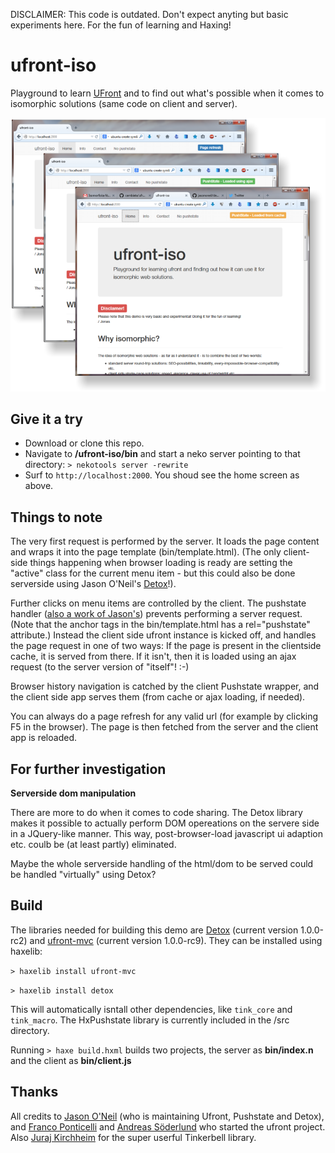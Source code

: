 DISCLAIMER: This code is outdated. Don't expect anyting but basic experiments here. For the fun of learning and Haxing!

ufront-iso
==========

Playground to learn [UFront](https://github.com/ufront) and to find out what's possible when it comes to isomorphic solutions (same code on client and server).

![ufront-iso](/screen.png?raw=true "ufront-iso")

Give it a try
-------------

- Download or clone this repo.
- Navigate to **/ufront-iso/bin** and start a neko server pointing to that directory: `> nekotools server -rewrite`
- Surf to `http://localhost:2000`. You shoud see the home screen as above.

Things to note
--------------

The very first request is performed by the server. It loads the page content and wraps it into the page template (bin/template.html). (The only client-side things happening when browser loading is ready are setting the "active" class for the current menu item - but this could also be done serverside using Jason O'Neil's [Detox](https://github.com/jasononeil/detox)!).

Further clicks on menu items are controlled by the client. The pushstate handler ([also a work of Jason's](https://github.com/jasononeil/hxpushstate)) prevents performing a server request. (Note that the anchor tags in the bin/template.html has a rel="pushstate" attribute.) Instead the client side ufront instance is kicked off, and handles the page request in one of two ways: If the page is present in the clientside cache, it is served from there. If it isn't, then it is loaded using an ajax request (to the server version of "itself"! :-)

Browser history navigation is catched by the client Pushstate wrapper, and the client side app serves them (from cache or ajax loading, if needed).

You can always do a page refresh for any valid url (for example by clicking F5 in the browser). The page is then fetched from the server and the client app is reloaded.

For further investigation
-------------------------

**Serverside dom manipulation**

There are more to do when it comes to code sharing. The Detox library makes it possible to actually perform DOM opereations on the servere side in a JQuery-like manner. 
This way, post-browser-load javascript ui adaption etc. coulb be (at least partly) eliminated.

Maybe the whole serverside handling of the html/dom to be served could be handled "virtually" using Detox?

Build
-----

The libraries needed for building this demo are [Detox](https://github.com/jasononeil/detox) (current version 1.0.0-rc2) and [ufront-mvc](https://github.com/ufront/ufront-mvc) (current version 1.0.0-rc9). They can be installed using haxelib:

`> haxelib install ufront-mvc`

`> haxelib install detox`

This will automatically isntall other dependencies, like `tink_core` and `tink_macro`. The HxPushstate library is currently included in the /src directory.

Running `> haxe build.hxml` builds two projects, the server as **bin/index.n** and the client as **bin/client.js**

Thanks
------
All credits to [Jason O'Neil](https://github.com/jasononeil/) (who is maintaining Ufront, Pushstate and Detox), and [Franco Ponticelli](https://github.com/fponticelli) and [Andreas Söderlund](https://github.com/ciscoheat) who started the ufront project. Also [Juraj Kirchheim](https://github.com/back2dos) for the super userful Tinkerbell library.
